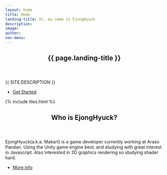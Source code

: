```yaml
---
layout: home
title: Home
landing-title: Hi, my name is EjongHyuck
description: 
image: 
author: 
nav-menu: 
---
```


<!-- Banner -->
<section id="banner" class="major">
	<div class="inner">
		<header class="major">
			<h1>{{ page.landing-title }}</h1>
		</header>
		<div class="content">
			<p style="text-transform: uppercase;">{{ site.description }}</p>
			<ul class="actions">
				<li><a href="#one" class="button next scrolly">Get Started</a></li>
			</ul>
		</div>
	</div>
</section>

<!-- Main -->
<div id="main">

<!-- One -->
{% include tiles.html %}

<!-- Two -->
<section id="two">
	<div class="inner">
		<header class="major">
			<h2>Who is EjongHyuck?</h2>
		</header>
		<p>EjongHyuck(a.k.a. Makart) is a game developer currently working at Araso Pandan. Using the Unity game engine best, and studying with great interest in Javascript. Also interested in 3D graphics rendering so studying shader hard.</p>
		<ul class="actions">
			<li><a href="about.html" class="button next">More info</a></li>
		</ul>
	</div>
</section>

</div>

